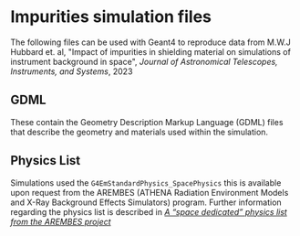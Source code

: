 # Impurities simulation files
The following files can be used with Geant4 to reproduce data from M.W.J Hubbard et. al, "Impact of impurities in shielding material on simulations of instrument background in space", 
*Journal of Astronomical Telescopes, Instruments, and Systems*, 2023

## GDML
These contain the Geometry Description Markup Language (GDML) files that describe the geometry and materials used within the simulation.

## Physics List
Simulations used the `G4EmStandardPhysics_SpacePhysics` this is available upon request from the AREMBES (ATHENA Radiation Environment Models and X-Ray Background Effects Simulators) program. Further information regarding the physics list is described in *[A “space dedicated” physics list from the AREMBES project](https://indico.esa.int/event/160/contributions/1136/)*

